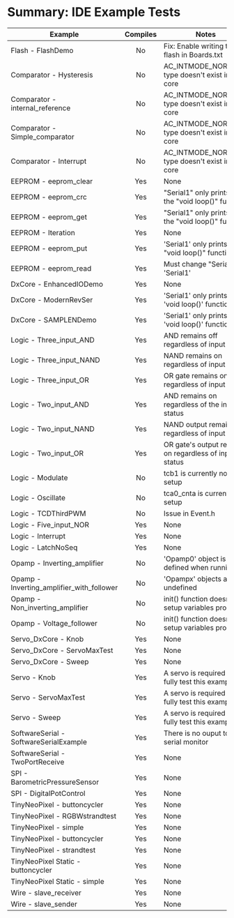 # Summary: IDE Example Tests 
| Example							| Compiles	| Notes													|
|-----------------------------------|:---------:|-------------------------------------------------------|
| Flash - FlashDemo 				| No		| Fix: Enable writing to flash in Boards.txt    		|
| Comparator - Hysteresis			| No		| AC_INTMODE_NORMAL_t type doesn't exist in the core	|
| Comparator - internal_reference	| No 		| AC_INTMODE_NORMAL_t type doesn't exist in the core	|
| Comparator - Simple_comparator	| No		| AC_INTMODE_NORMAL_t type doesn't exist in the core	|
| Comparator - Interrupt			| No		| AC_INTMODE_NORMAL_t type doesn't exist in the core	|
| EEPROM - eeprom_clear				| Yes		| None													|
| EEPROM - eeprom_crc				| Yes		| "Serial1" only prints in the "void loop()" function	|
| EEPROM - eeprom_get				| Yes		| "Serial1" only prints in the "void loop()" function	|
| EEPROM - Iteration				| Yes		| None													|
| EEPROM - eeprom_put				| Yes		| 'Serial1' only prints in the "void loop()" function	|
| EEPROM - eeprom_read				| Yes		| Must change "Serial" to 'Serial1'						|
| DxCore - EnhancedIODemo			| Yes		| None													|
| DxCore - ModernRevSer				| Yes		| 'Serial1' only prints in the 'void loop()' function	|
| DxCore - SAMPLENDemo				| Yes		| 'Serial1' only prints in the 'void loop()' function	|
| Logic - Three_input_AND			| Yes		| AND remains off regardless of input status			|
| Logic - Three_input_NAND			| Yes		| NAND remains on regardless of input status			|
| Logic - Three_input_OR			| Yes		| OR gate remains on regardless of input status			|
| Logic - Two_input_AND				| Yes		| AND remains on regardless of the input status			|
| Logic - Two_input_NAND			| Yes		| NAND output remains off regardless of input status	|
| Logic - Two_input_OR				| Yes		| OR gate's output remains on regardless of input status	|
| Logic - Modulate					| No		| tcb1 is currently not setup							|
| Logic - Oscillate					| No		| tca0_cnta is currently not setup						|
| Logic - TCDThirdPWM				| No		| Issue	in Event.h										|
| Logic - Five_input_NOR			| Yes		| None													|
| Logic - Interrupt					| Yes		| None													|
| Logic - LatchNoSeq				| Yes		| None													|
| Opamp - Inverting_amplifier		| No		| 'Opamp0' object is not defined when running			|
| Opamp - Inverting_amplifier_with_follower| No | 'Opampx' objects are undefined						|
| Opamp - Non_inverting_amplifier	| No		| init() function doesn't setup variables properly		|
| Opamp - Voltage_follower			| No 		| init() function doesn't setup variables properly		|
| Servo_DxCore - Knob				| Yes		| None													|
| Servo_DxCore - ServoMaxTest		| Yes		| None													|
| Servo_DxCore - Sweep				| Yes		| None													|
| Servo - Knob						| Yes		| A servo is required to fully test this example		|
| Servo - ServoMaxTest				| Yes		| A servo is required to fully test this example		|
| Servo - Sweep						| Yes		| A servo is required to fully test this example		|
| SoftwareSerial - SoftwareSerialExample | Yes  | There is no ouput to the serial monitor				|
| SoftwareSerial - TwoPortReceive	| Yes		| None													|
| SPI - BarometricPressureSensor	| Yes		| None													|
| SPI - DigitalPotControl			| Yes		| None													|
| TinyNeoPixel - buttoncycler		| Yes		| None													|
| TinyNeoPixel - RGBWstrandtest		| Yes		| None													|
| TinyNeoPixel - simple				| Yes		| None													|
| TinyNeoPixel - buttoncycler		| Yes		| None													|
| TinyNeoPixel - strandtest			| Yes		| None													|	
| TinyNeoPixel Static - buttoncycler| Yes		| None													|	
| TinyNeoPixel Static - simple		| Yes		| None													|
| Wire - slave_receiver				| Yes		| None													|
| Wire - slave_sender				| Yes		| None													|
		
	